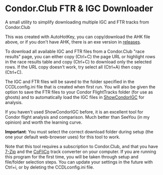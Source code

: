 # Condor.Club FTR & IGC Downloader
A small utility to simplify downloading multiple IGC and FTR tracks from Condor.Club

This was created with AutoHotKey, you can copy/download the AHK file above, or if you don't have AHK, there is an exe version in [releases](https://github.com/ryanwoodie/Condor.Club-FTR-IGC-Downloader/releases).

To download all available IGC and FTR files from a Condor.Club "race results" page, you can either copy (Ctrl+C) the page URL or highlight rows in the race results table and copy (Ctrl+C) to download only the selected rows. If the URL copy doesn't work, try select all (Ctrl+A) then copy (Ctrl+C).

The IGC and FTR files will be saved to the folder specified in the CCDLconfig.ini file that is created when first run. You will also be given the option to save the FTR files to your Condor FlightTracks folder (for use as ghosts) and to automatically load the IGC files in [ShowCondorIGC](https://virtualsoaring.eu/download#:~:text=showcondorigc%202.62c%20for%20c2) for analysis.

If you haven't used ShowCondorIGC before, it is an excellent tool for Condor flight analysis and comparison. Much better than SeeYou (in my opinion) and worth the learning curve.

**Important**: You must select the correct download folder during setup (the one your default web-browser uses) for this tool to work.

Note that this tool requires a subscription to Condor.Club, and that you have [7-Zip](https://www.7-zip.org/download.html) and the [CoFliCo](https://condorutill.fr/) track converter on your computer. If you are running this program for the first time, you will be taken through setup and file/folder selection steps. You can update your settings in the future with Ctrl+i, or by deleting the CCDLconfig.ini file.
